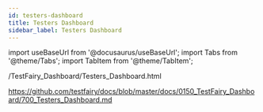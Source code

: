 ```yaml
---
id: testers-dashboard
title: Testers Dashboard
sidebar_label: Testers Dashboard
---
```


import useBaseUrl from '@docusaurus/useBaseUrl';
import Tabs from '@theme/Tabs';
import TabItem from '@theme/TabItem';


/TestFairy_Dashboard/Testers_Dashboard.html

https://github.com/testfairy/docs/blob/master/docs/0150_TestFairy_Dashboard/700_Testers_Dashboard.md